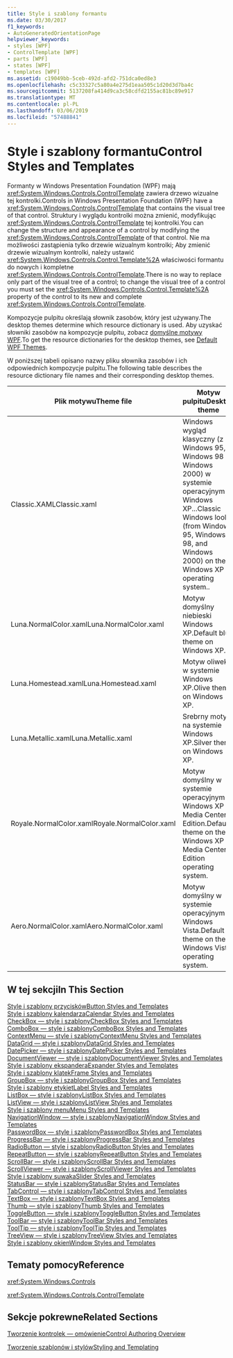 ```yaml
---
title: Style i szablony formantu
ms.date: 03/30/2017
f1_keywords:
- AutoGeneratedOrientationPage
helpviewer_keywords:
- styles [WPF]
- ControlTemplate [WPF]
- parts [WPF]
- states [WPF]
- templates [WPF]
ms.assetid: c19049bb-5ceb-492d-afd2-751dca0ed8e3
ms.openlocfilehash: c5c33327c5a80a4e275d1eaa505c1d20d3d7ba4c
ms.sourcegitcommit: 5137208fa414d9ca3c58cdfd2155ac81bc89e917
ms.translationtype: MT
ms.contentlocale: pl-PL
ms.lasthandoff: 03/06/2019
ms.locfileid: "57488841"
---
```

# <a name="control-styles-and-templates"></a><span data-ttu-id="1563f-102">Style i szablony formantu</span><span class="sxs-lookup"><span data-stu-id="1563f-102">Control Styles and Templates</span></span>
<span data-ttu-id="1563f-103">Formanty w Windows Presentation Foundation (WPF) mają <xref:System.Windows.Controls.ControlTemplate> zawiera drzewo wizualne tej kontrolki.</span><span class="sxs-lookup"><span data-stu-id="1563f-103">Controls in Windows Presentation Foundation (WPF) have a <xref:System.Windows.Controls.ControlTemplate> that contains the visual tree of that control.</span></span> <span data-ttu-id="1563f-104">Struktury i wyglądu kontrolki można zmienić, modyfikując <xref:System.Windows.Controls.ControlTemplate> tej kontrolki.</span><span class="sxs-lookup"><span data-stu-id="1563f-104">You can change the structure and appearance of a control by modifying the <xref:System.Windows.Controls.ControlTemplate> of that control.</span></span> <span data-ttu-id="1563f-105">Nie ma możliwości zastąpienia tylko drzewie wizualnym kontrolki; Aby zmienić drzewie wizualnym kontrolki, należy ustawić <xref:System.Windows.Controls.Control.Template%2A> właściwości formantu do nowych i kompletne <xref:System.Windows.Controls.ControlTemplate>.</span><span class="sxs-lookup"><span data-stu-id="1563f-105">There is no way to replace only part of the visual tree of a control; to change the visual tree of a control you must set the <xref:System.Windows.Controls.Control.Template%2A> property of the control to its new and complete <xref:System.Windows.Controls.ControlTemplate>.</span></span>  
  
 <span data-ttu-id="1563f-106">Kompozycje pulpitu określają słownik zasobów, który jest używany.</span><span class="sxs-lookup"><span data-stu-id="1563f-106">The desktop themes determine which resource dictionary is used.</span></span> <span data-ttu-id="1563f-107">Aby uzyskać słowniki zasobów na kompozycje pulpitu, zobacz [domyślne motywy WPF](https://go.microsoft.com/fwlink/?LinkID=158252).</span><span class="sxs-lookup"><span data-stu-id="1563f-107">To get the resource dictionaries for the desktop themes, see [Default WPF Themes](https://go.microsoft.com/fwlink/?LinkID=158252).</span></span>  
  
 <span data-ttu-id="1563f-108">W poniższej tabeli opisano nazwy pliku słownika zasobów i ich odpowiednich kompozycje pulpitu.</span><span class="sxs-lookup"><span data-stu-id="1563f-108">The following table describes the resource dictionary file names and their corresponding desktop themes.</span></span>  
  
|<span data-ttu-id="1563f-109">Plik motywu</span><span class="sxs-lookup"><span data-stu-id="1563f-109">Theme file</span></span>|<span data-ttu-id="1563f-110">Motyw pulpitu</span><span class="sxs-lookup"><span data-stu-id="1563f-110">Desktop theme</span></span>|  
|----------------|-------------------|  
|<span data-ttu-id="1563f-111">Classic.XAML</span><span class="sxs-lookup"><span data-stu-id="1563f-111">Classic.xaml</span></span>|<span data-ttu-id="1563f-112">Windows wygląd klasyczny (z Windows 95, Windows 98 i Windows 2000) w systemie operacyjnym Windows XP...</span><span class="sxs-lookup"><span data-stu-id="1563f-112">Classic Windows look (from Windows 95, Windows 98, and Windows 2000) on the Windows XP operating system..</span></span>|  
|<span data-ttu-id="1563f-113">Luna.NormalColor.xaml</span><span class="sxs-lookup"><span data-stu-id="1563f-113">Luna.NormalColor.xaml</span></span>|<span data-ttu-id="1563f-114">Motyw domyślny niebieski Windows XP.</span><span class="sxs-lookup"><span data-stu-id="1563f-114">Default blue theme on Windows XP.</span></span>|  
|<span data-ttu-id="1563f-115">Luna.Homestead.xaml</span><span class="sxs-lookup"><span data-stu-id="1563f-115">Luna.Homestead.xaml</span></span>|<span data-ttu-id="1563f-116">Motyw oliwek w systemie Windows XP.</span><span class="sxs-lookup"><span data-stu-id="1563f-116">Olive theme on Windows XP.</span></span>|  
|<span data-ttu-id="1563f-117">Luna.Metallic.xaml</span><span class="sxs-lookup"><span data-stu-id="1563f-117">Luna.Metallic.xaml</span></span>|<span data-ttu-id="1563f-118">Srebrny motyw na systemie Windows XP.</span><span class="sxs-lookup"><span data-stu-id="1563f-118">Silver theme on Windows XP.</span></span>|  
|<span data-ttu-id="1563f-119">Royale.NormalColor.xaml</span><span class="sxs-lookup"><span data-stu-id="1563f-119">Royale.NormalColor.xaml</span></span>|<span data-ttu-id="1563f-120">Motyw domyślny w systemie operacyjnym Windows XP Media Center Edition.</span><span class="sxs-lookup"><span data-stu-id="1563f-120">Default theme on the Windows XP Media Center Edition operating system.</span></span>|  
|<span data-ttu-id="1563f-121">Aero.NormalColor.xaml</span><span class="sxs-lookup"><span data-stu-id="1563f-121">Aero.NormalColor.xaml</span></span>|<span data-ttu-id="1563f-122">Motyw domyślny w systemie operacyjnym Windows Vista.</span><span class="sxs-lookup"><span data-stu-id="1563f-122">Default theme on the Windows Vista operating system.</span></span>|  
  
## <a name="in-this-section"></a><span data-ttu-id="1563f-123">W tej sekcji</span><span class="sxs-lookup"><span data-stu-id="1563f-123">In This Section</span></span>  
 [<span data-ttu-id="1563f-124">Style i szablony przycisków</span><span class="sxs-lookup"><span data-stu-id="1563f-124">Button Styles and Templates</span></span>](button-styles-and-templates.md)  
 [<span data-ttu-id="1563f-125">Style i szablony kalendarza</span><span class="sxs-lookup"><span data-stu-id="1563f-125">Calendar Styles and Templates</span></span>](calendar-styles-and-templates.md)  
 [<span data-ttu-id="1563f-126">CheckBox — style i szablony</span><span class="sxs-lookup"><span data-stu-id="1563f-126">CheckBox Styles and Templates</span></span>](checkbox-styles-and-templates.md)  
 [<span data-ttu-id="1563f-127">ComboBox — style i szablony</span><span class="sxs-lookup"><span data-stu-id="1563f-127">ComboBox Styles and Templates</span></span>](combobox-styles-and-templates.md)  
 [<span data-ttu-id="1563f-128">ContextMenu — style i szablony</span><span class="sxs-lookup"><span data-stu-id="1563f-128">ContextMenu Styles and Templates</span></span>](contextmenu-styles-and-templates.md)  
 [<span data-ttu-id="1563f-129">DataGrid — style i szablony</span><span class="sxs-lookup"><span data-stu-id="1563f-129">DataGrid Styles and Templates</span></span>](datagrid-styles-and-templates.md)  
 [<span data-ttu-id="1563f-130">DatePicker — style i szablony</span><span class="sxs-lookup"><span data-stu-id="1563f-130">DatePicker Styles and Templates</span></span>](datepicker-styles-and-templates.md)  
 [<span data-ttu-id="1563f-131">DocumentViewer — style i szablony</span><span class="sxs-lookup"><span data-stu-id="1563f-131">DocumentViewer Styles and Templates</span></span>](documentviewer-styles-and-templates.md)  
 [<span data-ttu-id="1563f-132">Style i szablony ekspandera</span><span class="sxs-lookup"><span data-stu-id="1563f-132">Expander Styles and Templates</span></span>](expander-styles-and-templates.md)  
 [<span data-ttu-id="1563f-133">Style i szablony klatek</span><span class="sxs-lookup"><span data-stu-id="1563f-133">Frame Styles and Templates</span></span>](frame-styles-and-templates.md)  
 [<span data-ttu-id="1563f-134">GroupBox — style i szablony</span><span class="sxs-lookup"><span data-stu-id="1563f-134">GroupBox Styles and Templates</span></span>](groupbox-styles-and-templates.md)  
 [<span data-ttu-id="1563f-135">Style i szablony etykiet</span><span class="sxs-lookup"><span data-stu-id="1563f-135">Label Styles and Templates</span></span>](label-styles-and-templates.md)  
 [<span data-ttu-id="1563f-136">ListBox — style i szablony</span><span class="sxs-lookup"><span data-stu-id="1563f-136">ListBox Styles and Templates</span></span>](listbox-styles-and-templates.md)  
 [<span data-ttu-id="1563f-137">ListView — style i szablony</span><span class="sxs-lookup"><span data-stu-id="1563f-137">ListView Styles and Templates</span></span>](listview-styles-and-templates.md)  
 [<span data-ttu-id="1563f-138">Style i szablony menu</span><span class="sxs-lookup"><span data-stu-id="1563f-138">Menu Styles and Templates</span></span>](menu-styles-and-templates.md)  
 [<span data-ttu-id="1563f-139">NavigationWindow — style i szablony</span><span class="sxs-lookup"><span data-stu-id="1563f-139">NavigationWindow Styles and Templates</span></span>](navigationwindow-styles-and-templates.md)  
 [<span data-ttu-id="1563f-140">PasswordBox — style i szablony</span><span class="sxs-lookup"><span data-stu-id="1563f-140">PasswordBox Styles and Templates</span></span>](passwordbox-styles-and-templates.md)  
 [<span data-ttu-id="1563f-141">ProgressBar — style i szablony</span><span class="sxs-lookup"><span data-stu-id="1563f-141">ProgressBar Styles and Templates</span></span>](progressbar-styles-and-templates.md)  
 [<span data-ttu-id="1563f-142">RadioButton — style i szablony</span><span class="sxs-lookup"><span data-stu-id="1563f-142">RadioButton Styles and Templates</span></span>](radiobutton-styles-and-templates.md)  
 [<span data-ttu-id="1563f-143">RepeatButton — style i szablony</span><span class="sxs-lookup"><span data-stu-id="1563f-143">RepeatButton Styles and Templates</span></span>](repeatbutton-styles-and-templates.md)  
 [<span data-ttu-id="1563f-144">ScrollBar — style i szablony</span><span class="sxs-lookup"><span data-stu-id="1563f-144">ScrollBar Styles and Templates</span></span>](scrollbar-styles-and-templates.md)  
 [<span data-ttu-id="1563f-145">ScrollViewer — style i szablony</span><span class="sxs-lookup"><span data-stu-id="1563f-145">ScrollViewer Styles and Templates</span></span>](scrollviewer-styles-and-templates.md)  
 [<span data-ttu-id="1563f-146">Style i szablony suwaka</span><span class="sxs-lookup"><span data-stu-id="1563f-146">Slider Styles and Templates</span></span>](slider-styles-and-templates.md)  
 [<span data-ttu-id="1563f-147">StatusBar — style i szablony</span><span class="sxs-lookup"><span data-stu-id="1563f-147">StatusBar Styles and Templates</span></span>](statusbar-styles-and-templates.md)  
 [<span data-ttu-id="1563f-148">TabControl — style i szablony</span><span class="sxs-lookup"><span data-stu-id="1563f-148">TabControl Styles and Templates</span></span>](tabcontrol-styles-and-templates.md)  
 [<span data-ttu-id="1563f-149">TextBox — style i szablony</span><span class="sxs-lookup"><span data-stu-id="1563f-149">TextBox Styles and Templates</span></span>](textbox-styles-and-templates.md)  
 [<span data-ttu-id="1563f-150">Thumb — style i szablony</span><span class="sxs-lookup"><span data-stu-id="1563f-150">Thumb Styles and Templates</span></span>](thumb-styles-and-templates.md)  
 [<span data-ttu-id="1563f-151">ToggleButton — style i szablony</span><span class="sxs-lookup"><span data-stu-id="1563f-151">ToggleButton Styles and Templates</span></span>](togglebutton-styles-and-templates.md)  
 [<span data-ttu-id="1563f-152">ToolBar — style i szablony</span><span class="sxs-lookup"><span data-stu-id="1563f-152">ToolBar Styles and Templates</span></span>](toolbar-styles-and-templates.md)  
 [<span data-ttu-id="1563f-153">ToolTip — style i szablony</span><span class="sxs-lookup"><span data-stu-id="1563f-153">ToolTip Styles and Templates</span></span>](tooltip-styles-and-templates.md)  
 [<span data-ttu-id="1563f-154">TreeView — style i szablony</span><span class="sxs-lookup"><span data-stu-id="1563f-154">TreeView Styles and Templates</span></span>](treeview-styles-and-templates.md)  
 [<span data-ttu-id="1563f-155">Style i szablony okien</span><span class="sxs-lookup"><span data-stu-id="1563f-155">Window Styles and Templates</span></span>](window-styles-and-templates.md)  
  
## <a name="reference"></a><span data-ttu-id="1563f-156">Tematy pomocy</span><span class="sxs-lookup"><span data-stu-id="1563f-156">Reference</span></span>  
 <xref:System.Windows.Controls>  
  
 <xref:System.Windows.Controls.ControlTemplate>  
  
## <a name="related-sections"></a><span data-ttu-id="1563f-157">Sekcje pokrewne</span><span class="sxs-lookup"><span data-stu-id="1563f-157">Related Sections</span></span>  
 [<span data-ttu-id="1563f-158">Tworzenie kontrolek — omówienie</span><span class="sxs-lookup"><span data-stu-id="1563f-158">Control Authoring Overview</span></span>](control-authoring-overview.md)  
  
 [<span data-ttu-id="1563f-159">Tworzenie szablonów i stylów</span><span class="sxs-lookup"><span data-stu-id="1563f-159">Styling and Templating</span></span>](styling-and-templating.md)
